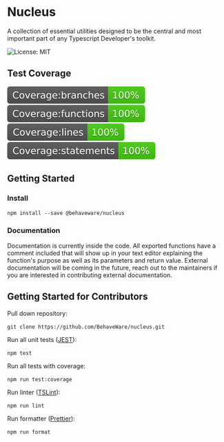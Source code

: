 # Nucleus

A collection of essential utilities designed to be the central and most important part of any Typescript Developer's toolkit.

![License: MIT](https://img.shields.io/badge/License-MIT-green.svg)

## Test Coverage

![badge-branches](./coverage/badge-branches.svg) ![badge-functions](./coverage/badge-functions.svg) ![badge-lines](./coverage/badge-lines.svg) ![badge-statements](./coverage/badge-statements.svg)

## Getting Started

### Install

```shell
npm install --save @behaveware/nucleus
```

### Documentation

Documentation is currently inside the code. All exported functions have a comment included that will show up in your text editor explaining the function's purpose as well as its parameters and return value. External documentation will be coming in the future, reach out to the maintainers if you are interested in contributing external documentation.

## Getting Started for Contributors

Pull down repository:

```shell
git clone https://github.com/BehaveWare/nucleus.git
```

Run all unit tests ([JEST](https://jestjs.io/)):

```shell
npm test
```

Run all tests with coverage:

```shell
npm run test:coverage
```

Run linter ([TSLint](https://palantir.github.io/tslint/)):

```shell
npm run lint
```

Run formatter ([Prettier](https://prettier.io/)):

```shell
npm run format
```
